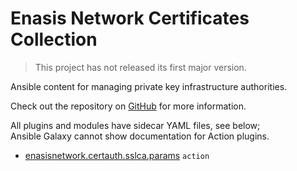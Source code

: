 # Enasis Network Certificates Collection

> This project has not released its first major version.

Ansible content for managing private key infrastructure authorities.

Check out the repository on
[GitHub](https://github.com/enasisnetwork/ansible-certauth)
for more information.

All plugins and modules have sidecar YAML files, see below;<br>
Ansible Galaxy cannot show documentation for Action plugins.

- [enasisnetwork.certauth.sslca.params](
  https://github.com/enasisnetwork/ansible-certauth/blob/main/collection/plugins/action/sslca/params.yml)
  `action`
